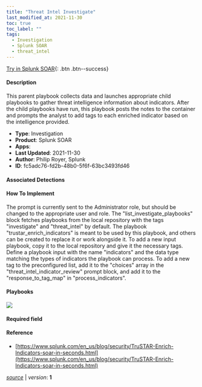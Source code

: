 ```yaml
---
title: "Threat Intel Investigate"
last_modified_at: 2021-11-30
toc: true
toc_label: ""
tags:
  - Investigation
  - Splunk SOAR
  - threat_intel
---
```


[Try in Splunk SOAR](https://www.splunk.com/en_us/software/splunk-security-orchestration-and-automation.html){: .btn .btn--success}

#### Description

This parent playbook collects data and launches appropriate child playbooks to gather threat intelligence information about indicators. After the child playbooks have run, this playbook posts the notes to the container and prompts the analyst to add tags to each enriched indicator based on the intelligence provided.

- **Type**: Investigation
- **Product**: Splunk SOAR
- **Apps**: 
- **Last Updated**: 2021-11-30
- **Author**: Philip Royer, Splunk
- **ID**: fc5adc76-fd2b-48b0-5f6f-63bc3493fd46

#### Associated Detections


#### How To Implement
The prompt is currently sent to the Administrator role, but should be changed to the appropriate user and role. The "list_investigate_playbooks" block fetches playbooks from the local repository with the tags "investigate" and "threat_intel" by default. The playbook "trustar_enrich_indicators" is meant to be used by this playbook, and others can be created to replace it or work alongside it. To add a new input playbook, copy it to the local repository and give it the necessary tags. Define a playbook input with the name "indicators" and the data type matching the types of indicators the playbook can process. To add a new tag to the preconfigured list, add it to the "choices" array in the "threat_intel_indicator_review" prompt block, and add it to the "response_to_tag_map" in "process_indicators".

#### Playbooks
![](https://raw.githubusercontent.com/splunk/security_content/develop/playbooks/threat_intel_investigate.png)

#### Required field


#### Reference

* [https://www.splunk.com/en_us/blog/security/TruSTAR-Enrich-Indicators-soar-in-seconds.html](https://www.splunk.com/en_us/blog/security/TruSTAR-Enrich-Indicators-soar-in-seconds.html)




[*source*](https://github.com/splunk/security_content/tree/develop/playbooks/threat_intel_investigate.yml) \| *version*: **1**